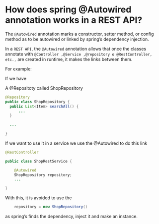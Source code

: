 # How does spring @Autowired annotation works in a REST API? 

The `@Autowired` annotation marks a constructor, setter method, or config method as to be autowired or linked by spring’s dependency injection. 

In a `REST API`, the `@Autowired` annotation allows that once the classes annotate with `@Controller ,@Service ,@repository o @RestController, etc.,` are created in runtime, it makes the links between them. 

For example:  

If we have 

A @Repositoty called ShopRepository 

```Java
@Repository
public class ShopRepository {
  public List<Item> searchAll() {
      ...
  }

  ...
  
}
```
 
If we want to use it in a service we use the @Autowired  to do this link 

```Java
@RestController  

public class ShopRestService {  

    @Autowired  
    ShopRepository repository; 
    ...

} 
```

With this, it is avoided to use the 
```Java
    repository = new ShopRepository()
````
as spring’s finds the dependency, inject it and make an instance. 